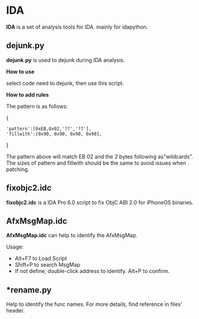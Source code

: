 # IDA #

**IDA** is a set of analysis tools for IDA. mainly for idapython.

## dejunk.py ##

**dejunk.py** is used to dejunk during IDA analysis.

**How to use**

select code need to dejunk, then use this script.

**How to add rules**

The pattern is as follows:


{

    'pattern':[0xEB,0x02,'??','??'],
    'fillwith':[0x90, 0x90, 0x90, 0x90],

}

The pattern above will match EB 02 and the 2 bytes following as"wildcards". The sizes of pattern and fillwith should be the same to avoid issues when patching.

## fixobjc2.idc ##

**fixobjc2.idc** is a IDA Pro 6.0 script to fix ObjC ABI 2.0 for iPhoneOS binaries.

## AfxMsgMap.idc ##

**AfxMsgMap.idc** can help to identify the AfxMsgMap.

Usage:

-  Alt+F7 to Load Script  
-  Shift+P to search MsgMap
-  If not define, double-click address to identify. Alt+P to confirm.

## *rename.py ##

Help to identify the func names. For more details, find reference in files' header.
